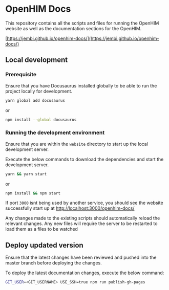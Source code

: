 # OpenHIM Docs

This repository contains all the scripts and files for running the OpenHIM website as well as the documentation sections for the OpenHIM.

[https://jembi.github.io/openhim-docs/](https://jembi.github.io/openhim-docs/)

## Local development

### Prerequisite

Ensure that you have Docusaurus installed globally to be able to run the project locally for development.

```sh
yarn global add docusaurus
```

or 

```sh
npm install --global docusaurus
```

### Running the development environment

Ensure that you are within the `website` directory to start up the local development server.

Execute the below commands to download the dependencies and start the development server. 

```sh
yarn && yarn start
```

or 

```sh
npm install && npm start
```

If port `3000` isnt being used by another service, you should see the website successfully start up at [http://localhost:3000/openhim-docs/](http://localhost:3000/openhim-docs/)

Any changes made to the existing scripts should automatically reload the relevant changes. Any new files will require the server to be restarted to load them as a files to be watched

## Deploy updated version

Ensure that the latest changes have been reviewed and pushed into the master branch before deploying the changes. 

To deploy the latest documentation changes, execute the below command:

```sh
GIT_USER=<GIT_USERNAME> USE_SSH=true npm run publish-gh-pages
```

